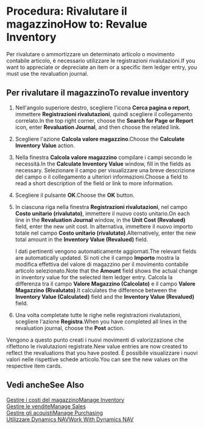 <properties
                pageTitle="Procedura: Rivalutare il magazzino| Dynamics NAV"
                description="Descrive come rivalutare o ammortizzare il valore di uno o più articoli in magazzino registrandone il corrente valore calcolato."
                services="project-madeira"
                documentationCenter=""
                authors="SorenGP"
/>
<tags
    ms.service="project-madeira"
    ms.topic="article"
    ms.devlang="na"
    ms.tgt_pltfrm="na"
    ms.workload="na"
    ms.date="11/07/2016"
    ms.author="SorenGP" />


# <a name="how-to-revalue-inventory"></a><span data-ttu-id="68810-103">Procedura: Rivalutare il magazzino</span><span class="sxs-lookup"><span data-stu-id="68810-103">How to: Revalue Inventory</span></span>   
<span data-ttu-id="68810-104">Per rivalutare o ammortizzare un determinato articolo o movimento contabile articolo, è necessario utilizzare le registrazioni rivalutazioni.</span><span class="sxs-lookup"><span data-stu-id="68810-104">If you want to appreciate or depreciate an item or a specific item ledger entry, you must use the revaluation journal.</span></span>

## <a name="to-revalue-inventory"></a><span data-ttu-id="68810-105">Per rivalutare il magazzino</span><span class="sxs-lookup"><span data-stu-id="68810-105">To revalue inventory</span></span>
1. <span data-ttu-id="68810-106">Nell'angolo superiore destro, scegliere l'icona **Cerca pagina o report**, immettere **Registrazioni rivalutazioni**, quindi scegliere il collegamento correlato.</span><span class="sxs-lookup"><span data-stu-id="68810-106">In the top right corner, choose the **Search for Page or Report** icon, enter **Revaluation Journal**, and then choose the related link.</span></span>
2. <span data-ttu-id="68810-107">Scegliere l'azione **Calcola valore magazzino**.</span><span class="sxs-lookup"><span data-stu-id="68810-107">Choose the **Calculate Inventory Value** action.</span></span>
3. <span data-ttu-id="68810-108">Nella finestra **Calcola valore magazzino** compilare i campi secondo le necessità.</span><span class="sxs-lookup"><span data-stu-id="68810-108">In the **Calculate Inventory Value** window, fill in the fields as necessary.</span></span> <span data-ttu-id="68810-109">Selezionare il campo per visualizzare una breve descrizione del campo o il collegamento a ulteriori informazioni.</span><span class="sxs-lookup"><span data-stu-id="68810-109">Choose a field to read a short description of the field or link to more information.</span></span>
4. <span data-ttu-id="68810-110">Scegliere il pulsante **OK**.</span><span class="sxs-lookup"><span data-stu-id="68810-110">Choose the **OK** button.</span></span>
5. <span data-ttu-id="68810-111">In ciascuna riga nella finestra **Registrazioni rivalutazioni**, nel campo **Costo unitario (rivalutato)**, immettere il nuovo costo unitario.</span><span class="sxs-lookup"><span data-stu-id="68810-111">On each line in the **Revaluation Journal** window, in the **Unit Cost (Revalued)** field, enter the new unit cost.</span></span> <span data-ttu-id="68810-112">In alternativa, immettere il nuovo importo totale nel campo **Costo unitario (rivalutato)**.</span><span class="sxs-lookup"><span data-stu-id="68810-112">Alternatively, enter the new total amount in the **Inventory Value (Revalued)** field.</span></span>

    <span data-ttu-id="68810-113">I dati pertinenti vengono automaticamente aggiornati.</span><span class="sxs-lookup"><span data-stu-id="68810-113">The relevant fields are automatically updated.</span></span> <span data-ttu-id="68810-114">Si noti che il campo **Importo** mostra la modifica effettiva del valore di magazzino per il movimento contabile articolo selezionato.</span><span class="sxs-lookup"><span data-stu-id="68810-114">Note that the **Amount** field shows the actual change in inventory value for the selected item ledger entry.</span></span> <span data-ttu-id="68810-115">Calcola la differenza tra il campo **Valore Magazzino (Calcolato)** e il campo **Valore Magazzino (Rivalutato)**.</span><span class="sxs-lookup"><span data-stu-id="68810-115">It calculates the difference between the **Inventory Value (Calculated)** field and the **Inventory Value (Revalued)** field.</span></span>

6. <span data-ttu-id="68810-116">Una volta completate tutte le righe nelle registrazioni rivalutazioni, scegliere l'azione **Registra**.</span><span class="sxs-lookup"><span data-stu-id="68810-116">When you have completed all lines in the revaluation journal, choose the **Post** action.</span></span>

<span data-ttu-id="68810-117">Vengono a questo punto creati i nuovi movimenti di valorizzazione che riflettono le rivalutazioni registrate.</span><span class="sxs-lookup"><span data-stu-id="68810-117">New value entries are now created to reflect the revaluations that you have posted.</span></span> <span data-ttu-id="68810-118">È possibile visualizzare i nuovi valori nelle rispettive schede articolo.</span><span class="sxs-lookup"><span data-stu-id="68810-118">You can see the new values on the respective item cards.</span></span>

## <a name="see-also"></a><span data-ttu-id="68810-119">Vedi anche</span><span class="sxs-lookup"><span data-stu-id="68810-119">See Also</span></span>
[<span data-ttu-id="68810-120">Gestire i costi del magazzino</span><span class="sxs-lookup"><span data-stu-id="68810-120">Manage Inventory</span></span>](inventory-manage-inventory.md)  
[<span data-ttu-id="68810-121">Gestire le vendite</span><span class="sxs-lookup"><span data-stu-id="68810-121">Manage Sales</span></span>](sales-manage-sales.md)  
[<span data-ttu-id="68810-122">Gestire gli acquisti</span><span class="sxs-lookup"><span data-stu-id="68810-122">Manage Purchasing</span></span>](purchasing-manage-purchasing.md)  
[<span data-ttu-id="68810-123">Utilizzare Dynamics NAV</span><span class="sxs-lookup"><span data-stu-id="68810-123">Work With Dynamics NAV</span></span>](ui-work-product.md)

